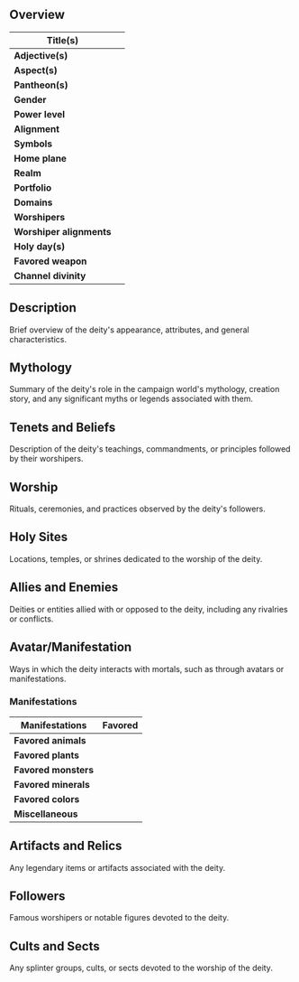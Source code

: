 ## Overview
| **Title(s)**             |     |
| ------------------------ | --- |
| **Adjective(s)**         |     |
| **Aspect(s)**            |     |
| **Pantheon(s)**          |     |
| **Gender**               |     |
| **Power level**          |     |
| **Alignment**            |     |
| **Symbols**              |     |
| **Home plane**           |     |
| **Realm**                |     |
| **Portfolio**            |     |
| **Domains**              |     |
| **Worshipers**           |     |
| **Worshiper alignments** |     |
| **Holy day(s)**          |     |
| **Favored weapon**       |     |
| **Channel divinity**     |     |
## Description
Brief overview of the deity's appearance, attributes, and general characteristics.
## Mythology
Summary of the deity's role in the campaign world's mythology, creation story, and any significant myths or legends associated with them.
## Tenets and Beliefs
Description of the deity's teachings, commandments, or principles followed by their worshipers.
## Worship
Rituals, ceremonies, and practices observed by the deity's followers.
## Holy Sites
Locations, temples, or shrines dedicated to the worship of the deity.
## Allies and Enemies
Deities or entities allied with or opposed to the deity, including any rivalries or conflicts.
## Avatar/Manifestation
Ways in which the deity interacts with mortals, such as through avatars or manifestations.
### Manifestations
| Manifestations       | Favored |
| -------------------- | ------- |
| **Favored animals**  |         |
| **Favored plants**   |         |
| **Favored monsters** |         |
| **Favored minerals** |         |
| **Favored colors**   |         |
| **Miscellaneous**    |         |
## Artifacts and Relics
Any legendary items or artifacts associated with the deity.
## Followers
Famous worshipers or notable figures devoted to the deity.
## Cults and Sects
Any splinter groups, cults, or sects devoted to the worship of the deity.